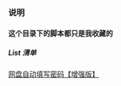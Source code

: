 ### 说明
#### 这个目录下的脚本都只是我**收藏**的
##### List 清单
[网盘自动填写密码【增强版】](https://greasyfork.org/zh-CN/scripts/13463)
